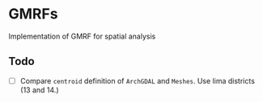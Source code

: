 # GMRFs
Implementation of GMRF for spatial analysis


## Todo

- [ ] Compare `centroid` definition of `ArchGDAL` and `Meshes`. Use lima districts
  (13 and 14.)

